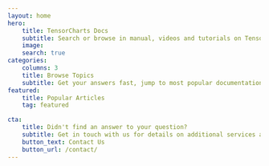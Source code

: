 ```yaml
---
layout: home
hero:
    title: TensorCharts Docs
    subtitle: Search or browse in manual, videos and tutorials on TensorCharts, from basic orderflow concepts to TC setup, scripting and trading strategies
    image: 
    search: true
categories:
    columns: 3
    title: Browse Topics
    subtitle: Get your answers fast, jump to most popular documentation content
featured:
    title: Popular Articles
    tag: featured

cta:
    title: Didn't find an answer to your question?
    subtitle: Get in touch with us for details on additional services and custom work pricing
    button_text: Contact Us   
    button_url: /contact/  
---
```



